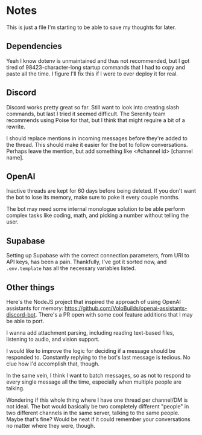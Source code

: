 # Notes

This is just a file I'm starting to be able to save my thoughts for later.

## Dependencies

Yeah I know dotenv is unmaintained and thus not recommended, but I got tired of 98423-character-long startup commands that I had to copy and paste all the time. I figure I'll fix this if I were to ever deploy it for real.

## Discord

Discord works pretty great so far. Still want to look into creating slash commands, but last I tried it seemed difficult. The Serenity team recommends using Poise for that, but I think that might require a bit of a rewrite.

I should replace mentions in incoming messages before they're added to the thread. This should make it easier for the bot to follow conversations. Perhaps leave the mention, but add something like <#channel id> [channel name].

## OpenAI

Inactive threads are kept for 60 days before being deleted. If you don't want the bot to lose its memory, make sure to poke it every couple months.

The bot may need some internal monologue solution to be able perform complex tasks like coding, math, and picking a number without telling the user.

## Supabase

Setting up Supabase with the correct connection parameters, from URI to API keys, has been a pain. Thankfully, I've got it sorted now, and `.env.template` has all the necessary variables listed.

## Other things

Here's the NodeJS project that inspired the approach of using OpenAI assistants for memory: https://github.com/VoloBuilds/openai-assistants-discord-bot. There's a PR open with some cool feature additions that I may be able to port.

I wanna add attachment parsing, including reading text-based files, listening to audio, and vision support.

I would like to improve the logic for deciding if a message should be responded to. Constantly replying to the bot's last message is tedious. No clue how I'd accomplish that, though.

In the same vein, I think I want to batch messages, so as not to respond to every single message all the time, especially when multiple people are talking.

Wondering if this whole thing where I have one thread per channel/DM is not ideal. The bot would basically be two completely different "people" in two different channels in the same server, talking to the same people. Maybe that's fine? Would be neat if it could remember your conversations no matter where they were, though.
